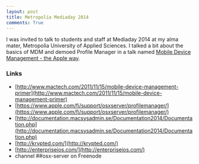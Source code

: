 ```yaml
---
layout: post
title: Metropolia Mediaday 2014
comments: True
---
```


I was invited to talk to students and staff at Mediaday 2014 at my alma mater, Metropolia University of Applied Sciences. I talked a bit about the basics of MDM and demoed Profile Manager in a talk named [Mobile Device Management - the Apple way](/public/mdm.pdf).

### Links
* [http://www.mactech.com/2011/11/15/mobile-device-management-primer](http://www.mactech.com/2011/11/15/mobile-device-management-primer)
* [https://www.apple.com/fi/support/osxserver/profilemanager/](https://www.apple.com/fi/support/osxserver/profilemanager/)
* [http://documentation.macsysadmin.se/Documentation2014/Documentation.php](http://documentation.macsysadmin.se/Documentation2014/Documentation.php)
* [http://krypted.com/](http://krypted.com/)
* [http://enterpriseios.com/](http://enterpriseios.com/)
*  channel ##osx-server on Freenode